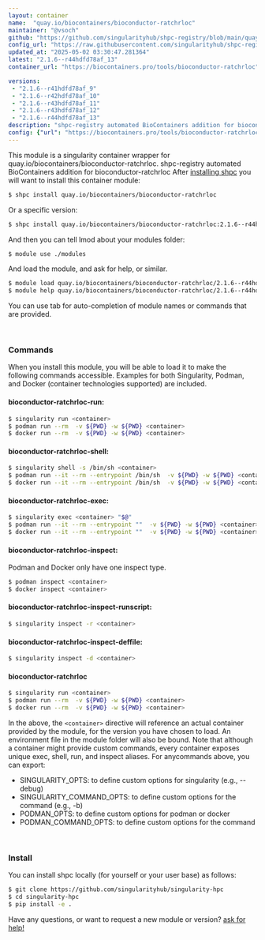 ```yaml
---
layout: container
name:  "quay.io/biocontainers/bioconductor-ratchrloc"
maintainer: "@vsoch"
github: "https://github.com/singularityhub/shpc-registry/blob/main/quay.io/biocontainers/bioconductor-ratchrloc/container.yaml"
config_url: "https://raw.githubusercontent.com/singularityhub/shpc-registry/main/quay.io/biocontainers/bioconductor-ratchrloc/container.yaml"
updated_at: "2025-05-02 03:30:47.281364"
latest: "2.1.6--r44hdfd78af_13"
container_url: "https://biocontainers.pro/tools/bioconductor-ratchrloc"

versions:
 - "2.1.6--r41hdfd78af_9"
 - "2.1.6--r42hdfd78af_10"
 - "2.1.6--r43hdfd78af_11"
 - "2.1.6--r43hdfd78af_12"
 - "2.1.6--r44hdfd78af_13"
description: "shpc-registry automated BioContainers addition for bioconductor-ratchrloc"
config: {"url": "https://biocontainers.pro/tools/bioconductor-ratchrloc", "maintainer": "@vsoch", "description": "shpc-registry automated BioContainers addition for bioconductor-ratchrloc", "latest": {"2.1.6--r44hdfd78af_13": "sha256:6a0fe66a815a93e76d7585bbdaf5bad546da01df9007c40f13c5e177cd172e16"}, "tags": {"2.1.6--r41hdfd78af_9": "sha256:78705679c42b2813036ed6e5c8f0cde32ee8696ea18bbe18e9362e34d3da78d5", "2.1.6--r42hdfd78af_10": "sha256:d040185ab7477364e98868a1cbf611beb5fc1c48ba4302ab0ecda8cd4d6870b6", "2.1.6--r43hdfd78af_11": "sha256:61b4487524d29a6e1700902141728e9bba91ad52fd4eb37e7701ec84064a3fc9", "2.1.6--r43hdfd78af_12": "sha256:ed22f17c89ae67774cba26e8cca6490d1b316b1088bf41d85a9b017d8f612a26", "2.1.6--r44hdfd78af_13": "sha256:6a0fe66a815a93e76d7585bbdaf5bad546da01df9007c40f13c5e177cd172e16"}, "docker": "quay.io/biocontainers/bioconductor-ratchrloc"}
---
```


This module is a singularity container wrapper for quay.io/biocontainers/bioconductor-ratchrloc.
shpc-registry automated BioContainers addition for bioconductor-ratchrloc
After [installing shpc](#install) you will want to install this container module:


```bash
$ shpc install quay.io/biocontainers/bioconductor-ratchrloc
```

Or a specific version:

```bash
$ shpc install quay.io/biocontainers/bioconductor-ratchrloc:2.1.6--r44hdfd78af_13
```

And then you can tell lmod about your modules folder:

```bash
$ module use ./modules
```

And load the module, and ask for help, or similar.

```bash
$ module load quay.io/biocontainers/bioconductor-ratchrloc/2.1.6--r44hdfd78af_13
$ module help quay.io/biocontainers/bioconductor-ratchrloc/2.1.6--r44hdfd78af_13
```

You can use tab for auto-completion of module names or commands that are provided.

<br>

### Commands

When you install this module, you will be able to load it to make the following commands accessible.
Examples for both Singularity, Podman, and Docker (container technologies supported) are included.

#### bioconductor-ratchrloc-run:

```bash
$ singularity run <container>
$ podman run --rm  -v ${PWD} -w ${PWD} <container>
$ docker run --rm  -v ${PWD} -w ${PWD} <container>
```

#### bioconductor-ratchrloc-shell:

```bash
$ singularity shell -s /bin/sh <container>
$ podman run --it --rm --entrypoint /bin/sh  -v ${PWD} -w ${PWD} <container>
$ docker run --it --rm --entrypoint /bin/sh  -v ${PWD} -w ${PWD} <container>
```

#### bioconductor-ratchrloc-exec:

```bash
$ singularity exec <container> "$@"
$ podman run --it --rm --entrypoint ""  -v ${PWD} -w ${PWD} <container> "$@"
$ docker run --it --rm --entrypoint ""  -v ${PWD} -w ${PWD} <container> "$@"
```

#### bioconductor-ratchrloc-inspect:

Podman and Docker only have one inspect type.

```bash
$ podman inspect <container>
$ docker inspect <container>
```

#### bioconductor-ratchrloc-inspect-runscript:

```bash
$ singularity inspect -r <container>
```

#### bioconductor-ratchrloc-inspect-deffile:

```bash
$ singularity inspect -d <container>
```



#### bioconductor-ratchrloc

```bash
$ singularity run <container>
$ podman run --rm  -v ${PWD} -w ${PWD} <container>
$ docker run --rm  -v ${PWD} -w ${PWD} <container>
```


In the above, the `<container>` directive will reference an actual container provided
by the module, for the version you have chosen to load. An environment file in the
module folder will also be bound. Note that although a container
might provide custom commands, every container exposes unique exec, shell, run, and
inspect aliases. For anycommands above, you can export:

 - SINGULARITY_OPTS: to define custom options for singularity (e.g., --debug)
 - SINGULARITY_COMMAND_OPTS: to define custom options for the command (e.g., -b)
 - PODMAN_OPTS: to define custom options for podman or docker
 - PODMAN_COMMAND_OPTS: to define custom options for the command

<br>

### Install

You can install shpc locally (for yourself or your user base) as follows:

```bash
$ git clone https://github.com/singularityhub/singularity-hpc
$ cd singularity-hpc
$ pip install -e .
```

Have any questions, or want to request a new module or version? [ask for help!](https://github.com/singularityhub/singularity-hpc/issues)
